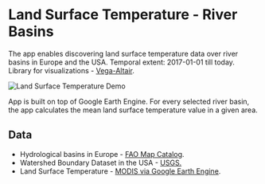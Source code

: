 # Land Surface Temperature - River Basins
The app enables discovering land surface temperature data over river basins in Europe and the USA. Temporal extent: 2017-01-01 till today. Library for visualizations - [Vega-Altair](https://altair-viz.github.io/index.html).


![Land Surface Temperature Demo](https://user-images.githubusercontent.com/17071295/189638606-1b3c3177-ba83-4cec-ab8a-3a2b04305af7.gif)

App is built on top of Google Earth Engine. For every selected river basin, the app calculates the mean land surface temperature value in a given area.


## Data
- Hydrological basins in Europe - [FAO Map Catalog](https://data.review.fao.org/map/catalog/srv/api/records/1849e279-67bd-4e6f-a789-9918925a11a1).
- Watershed Boundary Dataset in the USA - [USGS.](https://www.usgs.gov/national-hydrography/watershed-boundary-dataset)
- Land Surface Temperature - [MODIS via Google Earth Engine](https://developers.google.com/earth-engine/datasets/catalog/MODIS_061_MOD11A2).
